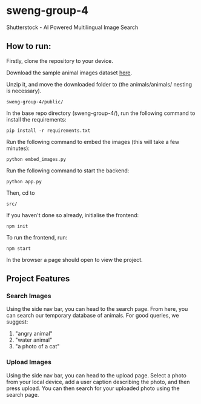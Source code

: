 # sweng-group-4
Shutterstock - AI Powered Multilingual Image Search

## How to run:

Firstly, clone the repository to your device.

Download the sample animal images dataset [here](https://www.kaggle.com/datasets/iamsouravbanerjee/animal-image-dataset-90-different-animals/download?datasetVersionNumber=5).

Unzip it, and move the downloaded folder to (the animals/animals/ nesting is necessary). 

```
sweng-group-4/public/
```

In the base repo directory (sweng-group-4/), run the following command to install the requirements:

```
pip install -r requirements.txt
```

Run the following command to embed the images (this will take a few minutes):

```
python embed_images.py
```

Run the following command to start the backend:

```
python app.py
```

Then, cd to

```
src/
```

If you haven't done so already, initialise the frontend:

```
npm init
```

To run the frontend, run:

```
npm start
```

In the browser a page should open to view the project.

## Project Features

### Search Images

Using the side nav bar, you can head to the search page. From here, you can search our temporary database of animals. For good queries, we suggest:

1. "angry animal"
2. "water animal"
3. "a photo of a cat"

### Upload Images

Using the side nav bar, you can head to the upload page. Select a photo from your local device, add a user caption describing the photo, and then press upload. You can then search for your uploaded photo using the search page.

